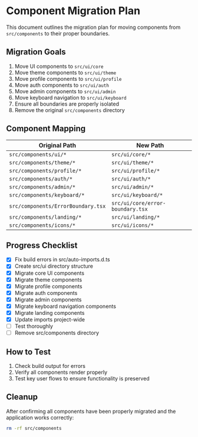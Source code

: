 
# Component Migration Plan

This document outlines the migration plan for moving components from `src/components` to their proper boundaries.

## Migration Goals

1. Move UI components to `src/ui/core`
2. Move theme components to `src/ui/theme`
3. Move profile components to `src/ui/profile`
4. Move auth components to `src/ui/auth`
5. Move admin components to `src/ui/admin`
6. Move keyboard navigation to `src/ui/keyboard`
7. Ensure all boundaries are properly isolated
8. Remove the original `src/components` directory

## Component Mapping

| Original Path | New Path |
|---------------|----------|
| `src/components/ui/*` | `src/ui/core/*` |
| `src/components/theme/*` | `src/ui/theme/*` |
| `src/components/profile/*` | `src/ui/profile/*` |
| `src/components/auth/*` | `src/ui/auth/*` |
| `src/components/admin/*` | `src/ui/admin/*` |
| `src/components/keyboard/*` | `src/ui/keyboard/*` |
| `src/components/ErrorBoundary.tsx` | `src/ui/core/error-boundary.tsx` |
| `src/components/landing/*` | `src/ui/landing/*` |
| `src/components/icons/*` | `src/ui/icons/*` |

## Progress Checklist

- [x] Fix build errors in src/auto-imports.d.ts
- [x] Create src/ui directory structure
- [x] Migrate core UI components
- [x] Migrate theme components 
- [x] Migrate profile components
- [x] Migrate auth components
- [x] Migrate admin components
- [x] Migrate keyboard navigation components
- [x] Migrate landing components
- [x] Update imports project-wide
- [ ] Test thoroughly
- [ ] Remove src/components directory

## How to Test

1. Check build output for errors
2. Verify all components render properly
3. Test key user flows to ensure functionality is preserved

## Cleanup

After confirming all components have been properly migrated and the application works correctly:

```bash
rm -rf src/components
```
